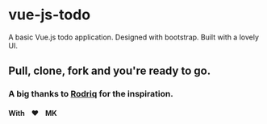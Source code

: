 # vue-js-todo
A basic Vue.js todo application. Designed with bootstrap. Built with a lovely UI. 

## Pull, clone, fork and you're ready to go. 

### A big thanks to [Rodriq](https://github.com/Rodriq) for the inspiration.

#### With &nbsp;&nbsp;  :heart: &nbsp;&nbsp;   MK
